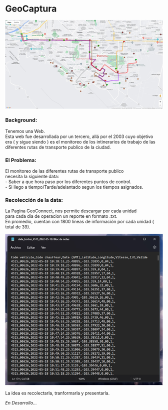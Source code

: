 # GeoCaptura

<img src="https://github.com/FranciscoNunezH/GeoCaptura/blob/main/scr/Geoconnect%20%20Image.jpg" width="1200">

<h3 align="left"> Background: </h3>
<p align="left"> Tenemos una Web. <br>
Esta web fue desarrollada por un tercero, allá por el 2003 cuyo objetivo <br>
era ( y sigue siendo ) es el monitoreo de los intinerarios de trabajo de las <br>
diferentes rutas de transporte publico de la ciudad. </p>

<h3 align="left"> El Problema: </h3>
<p align="left"> El monitoreo de las diferentes rutas de transporte publico <br>
necesita la siguiente data: <br>
- Saber a que hora paso por los diferentes puntos de control.<br>
- Si llego a tiempo/Tarde/adelantado segun los tiempos asignados.<br>
 </p>
 
<h3 align="left"> Recolección de la data: </h3>
<p align="left"> La Pagina GeoConnect, nos permite descargar por cada unidad <br>
para cada dia de operacion un reporte en formato .txt. <br>
En promedio, cuentan con 1800 lineas de información por cada unidad ( total de 39).
</p>
<img src="https://github.com/FranciscoNunezH/GeoCaptura/blob/main/scr/Data.jpg">

<p align="left"> La idea es recolectarla, tranformarla y presentarla. <br>
 
 <em> En Desarrollo... </em>
 

